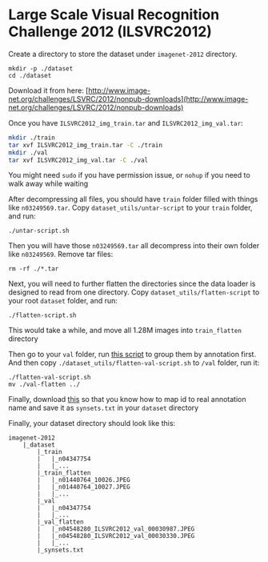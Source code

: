 # Large Scale Visual Recognition Challenge 2012 (ILSVRC2012)

Create a directory to store the dataset under `imagenet-2012` directory. 
```
mkdir -p ./dataset
cd ./dataset
```

Download it from here: [http://www.image-net.org/challenges/LSVRC/2012/nonpub-downloads](http://www.image-net.org/challenges/LSVRC/2012/nonpub-downloads)

Once you have `ILSVRC2012_img_train.tar` and `ILSVRC2012_img_val.tar`:
```bash
mkdir ./train
tar xvf ILSVRC2012_img_train.tar -C ./train
mkdir ./val
tar xvf ILSVRC2012_img_val.tar -C ./val
```

You might need `sudo` if you have permission issue, or `nohup` if you need to walk away while waiting

After decompressing all files, you should have `train` folder filled with things like `n03249569.tar`. Copy `dataset_utils/untar-script` to your `train` folder, and run:
```
./untar-script.sh
```

Then you will have those `n03249569.tar` all decompress into their own folder like `n03249569`. Remove tar files:
```
rm -rf ./*.tar
```
Next, you will need to further flatten the directories since the data loader is designed to read from one directory. Copy `dataset_utils/flatten-script` to your root `dataset` folder, and run:
```
./flatten-script.sh
```

This would take a while, and move all 1.28M images into `train_flatten` directory

Then go to your `val` folder, run [this script](https://github.com/juliensimon/aws/blob/master/mxnet/imagenet/build_validation_tree.sh) to group them by annotation first. And then copy `./dataset_utils/flatten-val-script.sh` to `/val` folder, run it:
```
./flatten-val-script.sh
mv ./val-flatten ../
```
Finally, download [this](https://github.com/juliensimon/aws/blob/master/mxnet/imagenet/synsets_with_descriptions.txt) so that you know how to map id to real annotation name and save it as `synsets.txt` in your `dataset` directory

Finally, your dataset directory should look like this:
```
imagenet-2012
    |_dataset
        |_train
        |   |_n04347754
        |   |_...
        |_train_flatten
        |   |_n01440764_10026.JPEG
        |   |_n01440764_10027.JPEG
        |   |_...
        |_val
        |   |_n04347754
        |   |_...
        |_val_flatten
        |   |_n04548280_ILSVRC2012_val_00030987.JPEG
        |   |_n04548280_ILSVRC2012_val_00030330.JPEG
        |   |_...
        |_synsets.txt
```